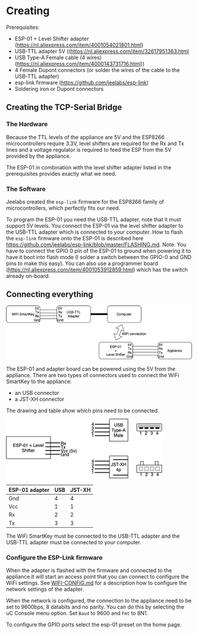 # Creating 

Prerequisites:

* ESP-01 + Level Shifter adapter (<https://nl.aliexpress.com/item/4001054021801.html>)
* USB-TTL adapter 5V ((<https://nl.aliexpress.com/item/32617951363.html>
* USB Type-A Female cable (4 wires) (<https://nl.aliexpress.com/item/4000143731716.html>))
* 4 Female Dupont connectors (or solder the wires of the cable to the USB-TTL adapter)
* esp-link firmware (<https://github.com/jeelabs/esp-link>)
* Soldering iron or Dupont connectors

## Creating the TCP-Serial Bridge

### The Hardware
Because the TTL levels of the appliance are 5V and the ESP8266 microcontrollers require 3.3V, level shifters are required for the Rx and Tx lines and a voltage regulator is required to feed the ESP from the 5V provided by the appliance.

The ESP-01 in combination with the level shifter adapter listed in the prerequisites provides exactly what we need.

### The Software

Jeelabs created the `esp-link` firmware for the ESP8266 family of microcontrollers, which perfectly fits our need.

To program the ESP-01 you need the USB-TTL adapter, note that it must support 5V levels. You connect the ESP-01 via the level shifter adapter to the USB-TTL adapter which is connected to your computer. How to flash the `esp-link` firmware onto the ESP-01 is described here <https://github.com/jeelabs/esp-link/blob/master/FLASHING.md>. Note: You have to connect the GPIO 0 pin of the ESP-01 to ground when powering it to have it boot into flash mode (I solder a switch between the GPIO-0 and GND pins to make this easy). You can also use a programmer board (<https://nl.aliexpress.com/item/4001053912859.html>) which has the switch already on-board.

## Connecting everything
![](./pics/schema.png)

The ESP-01 and adapter board can be powered using the 5V from the appliance. There are two types of connectors used to connect the WiFi SmartKey to the appliance:

* an USB connector
* a JST-XH connector

The drawing and table show which pins need to be connected.

![](./pics/adapter.png)

| ESP-01 adapter | USB | JST-XH |
|-|-|-|
| Gnd | 4 | 4 |
| Vcc | 1 | 1 |
| Rx | 2 | 2 |
| Tx | 3 | 3 |

The WiFi SmartKey must be connected to the USB-TTL adapter and the USB-TTL adapter must be connected to your computer.

### Configure the ESP-Link firmware
When the adapter is flashed with the firmware and connected to the appliance it will start an access point that you can connect to configure the WiFi settings. See [WIFI-CONFIG.md](https://github.com/jeelabs/esp-link/blob/master/WIFI-CONFIG.md) for a description how to configure the network settings of the adapter.

When the network is configured, the connection to the appliance need to be set to 9600bps, 8 databits and no parity. You can do this by selecting the uC Console menu option. Set `Baud` to 9600 and `Fmt` to 8N1.

To configure the GPIO ports select the esp-01 preset on the home page.
